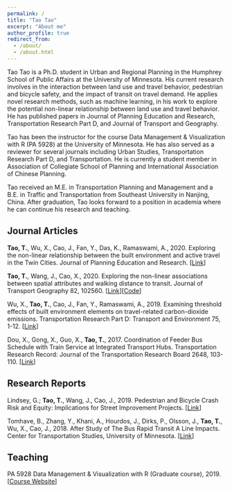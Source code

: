 ```yaml
---
permalink: /
title: "Tao Tao"
excerpt: "About me"
author_profile: true
redirect_from: 
  - /about/
  - /about.html
---
```


Tao Tao is a Ph.D. student in Urban and Regional Planning in the Humphrey School of Public Affairs at the University of Minnesota.  His current research involves in the interaction between land use and travel behavior, pedestrian and bicycle safety, and the impact of transit on travel demand.  He applies novel research methods, such as machine learning, in his work to explore the potential non-linear relationship between land use and travel behavior.  He has published papers in Journal of Planning Education and Research, Transportation Research Part D, and Journal of Transport and Geography.
  
Tao has been the instructor for the course Data Management & Visualization with R (PA 5928) at the University of Minnesota.  He has also served as a reviewer for several journals including Urban Studies, Transportation Research Part D, and Transportation.  He is currently a student member in Association of Collegiate School of Planning and International Association of Chinese Planning.  
  
Tao received an M.E. in Transportation Planning and Management and a B.E. in Traffic and Transportation from Southeast University in Nanjing, China. After graduation, Tao looks forward to a position in academia where he can continue his research and teaching.  


## **Journal Articles**

**Tao, T.**, Wu, X., Cao, J., Fan, Y., Das, K., Ramaswami, A., 2020. Exploring the non-linear relationship between the built environment and active travel in the Twin Cities. Journal of Planning Education and Research. [[Link](https://doi.org/10.1177/0739456X20915765)]

**Tao, T.**, Wang, J., Cao, X., 2020. Exploring the non-linear associations between spatial attributes and walking distance to transit. Journal of Transport Geography 82, 102560. [[Link](https://doi.org/10.1016/j.jtrangeo.2019.102560)][[Code](https://vtao1989.github.io/DisToTransit_statistics/)]

Wu, X., **Tao, T.**, Cao, J., Fan, Y., Ramaswami, A., 2019. Examining threshold effects of built environment elements on travel-related carbon-dioxide emissions. Transportation Research Part D: Transport and Environment 75, 1-12. [[Link](https://doi.org/10.1016/j.trd.2019.08.018)]

Dou, X., Gong, X., Guo, X., **Tao, T.**, 2017. Coordination of Feeder Bus Schedule with Train Service at Integrated Transport Hubs. Transportation Research Record: Journal of the Transportation Research Board 2648, 103-110. [[Link](https://doi.org/10.3141/2648-12)]

## **Research Reports**

Lindsey, G.; **Tao, T.**, Wang, J., Cao, J., 2019. Pedestrian and Bicycle Crash Risk and Equity: Implications for Street Improvement Projects. [[Link](http://hdl.handle.net/11299/203635)]

Tomhave, B., Zhang, Y., Khani, A., Hourdos, J., Dirks, P., Olsson, J., **Tao, T.**, Wu, X., Cao, J., 2018. After Study of The Bus Rapid Transit A Line Impacts. Center for Transportation Studies, University of Minnesota. [[Link](http://hdl.handle.net/11299/201534)]
  
## **Teaching**

PA 5928 Data Management & Visualization with R (Graduate course), 2019. [[Course Website](https://vtao1989.github.io/PA5928-Data-management-and-visualization-with-R/)]

